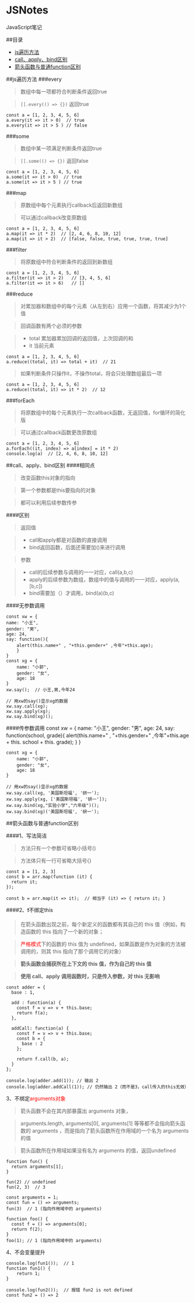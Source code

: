 # JSNotes
JavaScript笔记

##目录
* [js遍历方法](#js遍历方法)
* [call、apply、bind区别](#call、apply、bind区别)
* [箭头函数与普通function区别](#箭头函数与普通function区别)

##js遍历方法
###every
> 数组中每一项都符合判断条件返回true

> `[].every(() => {})` 返回true

	const a = [1, 2, 3, 4, 5, 6]
	a.every(it => it > 0)  // true
   	a.every(it => it > 5 ) // false
###some
> 数组中某一项满足判断条件返回true

> `[].some(() => {})` 返回false

	const a = [1, 2, 3, 4, 5, 6]
	a.some(it => it > 0)  // true
   	a.some(it => it > 5 ) // true
###map
> 原数组中每个元素执行callback后返回新数组

> 可以通过callback改变原数组

   	const a = [1, 2, 3, 4, 5, 6]
	a.map(it => it * 2)  // [2, 4, 6, 8, 10, 12]
	a.map(it => it > 2)  // [false, false, true, true, true, true]

###filter
> 将原数组中符合判断条件的返回到新数组

	const a = [1, 2, 3, 4, 5, 6]
	a.filter(it => it > 2)   // [3, 4, 5, 6]
	a.filter(it => it > 6)   // []
###reduce
> 	对累加器和数组中的每个元素（从左到右）应用一个函数，将其减少为1个值

> 回调函数有两个必须的参数

> * total 累加器累加回调的返回值，上次回调的和
> * it 当前元素

 	const a = [1, 2, 3, 4, 5, 6]
	a.reduce((total, it) => total + it)  // 21

> 如果判断条件只操作it，不操作total，将会只处理数组最后一项

	const a = [1, 2, 3, 4, 5, 6]
	a.reduce((total, it) => it * 2)  // 12

###forEach
> 将原数组中的每个元素执行一次callback函数，无返回值，for循环的简化版

> 可以通过callback函数更改原数组

	const a = [1, 2, 3, 4, 5, 6]
	a.forEach((it, index) => a[index] = it * 2)
	console.log(a)  // [2, 4, 6, 8, 10, 12]

##call、apply、bind区别
####相同点
> 改变函数this对象的指向

> 第一个参数都是this要指向的对象

> 都可以利用后续参数传参

####区别
> 返回值

> * call和apply都是对函数的直接调用
> * bind返回函数，后面还需要加()来进行调用

> 参数

> * call的后续参数与调用的一一对应，call(a,b,c)
> * apply的后续参数为数组，数组中的值与调用的一一对应，apply(a,[b,c])
> * bind需要加（）才调用，bind(a)(b,c)

####无参数调用

	const xw = {
    name: "小王",
    gender: "男",
    age: 24,
    say: function(){
        alert(this.name+" , "+this.gender+" ,今年"+this.age);
    	}
	}
	const xg = {
	    name: "小郭",
	    gender: "女",
	    age: 18
	}
	xw.say();  // 小王,男,今年24

	// 用xw的say()显示xg的数据
	xw.say.call(xg);
	xw.say.apply(xg);
	xw.say.bind(xg)();
####传参数调用
	const xw = {
    name: "小王",
    gender: "男",
    age: 24,
    say: function(school, grade){
        alert(this.name+" , "+this.gender+" ,今年"+this.age + this. school + this. grade);
    	}
	}

	const xg = {
	    name: "小郭",
	    gender: "女",
	    age: 18
	}

	// 用xw的say()显示xg的数据
	xw.say.call(xg, '美国斯坦福', '研一');
	xw.say.apply(xg, ['美国斯坦福', '研一']);
	xw.say.bind(xg,"实验小学","六年级")();
	xw.say.bind(xg)('美国斯坦福', '研一');

##箭头函数与普通function区别

####1、写法简洁
> 方法只有一个参数可省略小括号()

> 方法体只有一行可省略大括号{}

	const a = [1, 2, 3]
	const b = arr.map(function (it) {
	  return it;
	});

	const b = arr.map(it => it);  // 相当于 (it) => { return it; }
####2、❗️不绑定this
> 在箭头函数出现之前，每个新定义的函数都有其自己的 this 值（例如，构造函数的 this 指向了一个新的对象；

>  <span style="color: red"> 严格模式</span>下的函数的 this 值为 undefined，如果函数是作为对象的方法被调用的，则其 this 指向了那个调用它的对象）

> **箭头函数会捕获所在上下文的 this 值，作为自己的 this 值**

> **使用 call、apply 调用函数时，只是传入参数，对 this 无影响**

	const adder = {
	  base : 1,

	  add : function(a) {
	    const f = v => v + this.base;
	    return f(a);
	  },

	  addCall: function(a) {
	    const f = v => v + this.base;
	    const b = {
	      base : 2
	    };

	    return f.call(b, a);
	  }
	};

	console.log(adder.add(1)); // 输出 2
	console.log(adder.addCall(1)); // 仍然输出 2（而不是3，call传入的this无效）
3、不绑定<span style="color: red">arguments对象

> 箭头函数不会在其内部暴露出 arguments 对象，

> arguments.length, arguments[0], arguments[1] 等等都不会指向箭头函数的 arguments ，而是指向了箭头函数所在作用域的一个名为 arguments 的值

> 箭头函数所在作用域如果没有名为 arguments 的值，返回undefined

	function fun() {
	  return arguments[1];
	}

	fun(2) // undefined
	fun(2, 3)  // 3

	const arguments = 1;
	const fun = () => arguments;
	fun(3)  // 1 (指向作用域中的 arguments)

	function foo() {
	  const f = () => arguments[0];
	  return f(2);
	}
	foo(1); // 1 (指向作用域中的 arguments)
4、不会变量提升

	console.log(fun1());  // 1
	function fun1() {
		return 1;
	}

	console.log(fun2());  // 报错 fun2 is not defined
	const fun2 = () => 2












